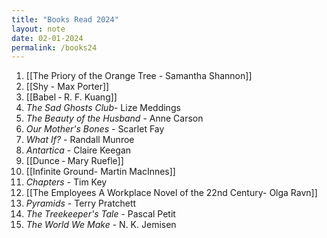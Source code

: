 ```yaml
---
title: "Books Read 2024"
layout: note
date: 02-01-2024
permalink: /books24
---
```

1. [[The Priory of the Orange Tree - Samantha Shannon]]
2. [[Shy - Max Porter]]
3. [[Babel ‐ R. F. Kuang]]
4. *The Sad Ghosts Club*- Lize Meddings
5. *The Beauty of the Husband* - Anne Carson
6. *Our Mother's Bones* - Scarlet Fay
7. *What If?* - Randall Munroe
8. *Antartica* - Claire Keegan
9. [[Dunce ‐ Mary Ruefle]]
10. [[Infinite Ground- Martin MacInnes]]
11. *Chapters* - Tim Key
12. [[The Employees A Workplace Novel of the 22nd Century- Olga Ravn]]
13. *Pyramids* - Terry Pratchett
14. *The Treekeeper's Tale* - Pascal Petit
15. *The World We Make* - N. K. Jemisen


